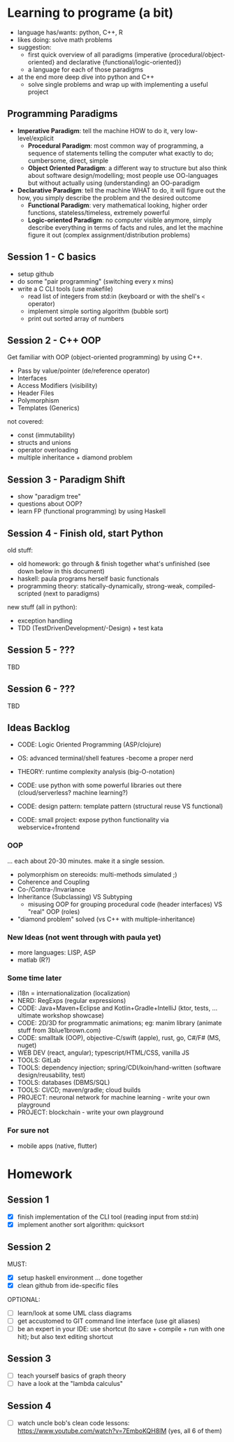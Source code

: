 # Learning to programe (a bit)

* language has/wants: python, C++, R
* likes doing: solve math problems
* suggestion:
  * first quick overview of all paradigms (imperative {procedural/object-oriented} and declarative {functional/logic-oriented})
  * a language for each of those paradigms
* at the end more deep dive into python and C++
  * solve single problems and wrap up with implementing a useful project

## Programming Paradigms

* **Imperative Paradigm**: tell the machine HOW to do it, very low-level/explicit
  * **Procedural Paradigm**: most common way of programming, a sequence of statements telling the computer what exactly to do; cumbersome, direct, simple
  * **Object Oriented Paradigm**: a different way to structure but also think about software design/modelling; most people use OO-languages but without actually using (understanding) an OO-paradigm
* **Declarative Paradigm**: tell the machine WHAT to do, it will figure out the how, you simply describe the problem and the desired outcome
  * **Functional Paradigm**: very mathematical looking, higher order functions, stateless/timeless, extremely powerful
  * **Logic-oriented Paradigm**: no computer visible anymore, simply describe everything in terms of facts and rules, and let the machine figure it out (complex assignment/distribution problems)

## Session 1 - C basics

* setup github
* do some "pair programming" (switching every x mins)
* write a C CLI tools (use makefile)
  * read list of integers from std:in (keyboard or with the shell's `<` operator)
  * implement simple sorting algorithm (bubble sort)
  * print out sorted array of numbers

## Session 2 - C++ OOP

Get familiar with OOP (object-oriented programming) by using C++.

* Pass by value/pointer (de/reference operator)
* Interfaces
* Access Modifiers (visibility)
* Header Files
* Polymorphism
* Templates (Generics)

not covered:
* const (immutability)
* structs and unions
* operator overloading
* multiple inheritance + diamond problem


## Session 3 - Paradigm Shift

* show "paradigm tree"
* questions about OOP?
* learn FP (functional programming) by using Haskell

## Session 4 - Finish old, start Python

old stuff:

* old homework: go through & finish together what's unfinished (see down below in this document)
* haskell: paula programs herself basic functionals
* programming theory: statically-dynamically, strong-weak, compiled-scripted (next to paradigms)

new stuff (all in python):

* exception handling
* TDD (TestDrivenDevelopment/-Design) + test kata

## Session 5 - ???

TBD

## Session 6 - ???

TBD

## Ideas Backlog

* CODE: Logic Oriented Programming (ASP/clojure)
* OS: advanced terminal/shell features -become a proper nerd
* THEORY: runtime complexity analysis (big-O-notation)

* CODE: use python with some powerful libraries out there (cloud/serverless? machine learning?)
* CODE: design pattern: template pattern (structural reuse VS functional)
* CODE: small project: expose python functionality via webservice+frontend

### OOP

... each about 20-30 minutes. make it a single session.

* polymorphism on stereoids: multi-methods simulated ;)
* Coherence and Coupling
* Co-/Contra-/Invariance
* Inheritance (Subclassing) VS Subtyping
  * misusing OOP for grouping procedural code (header interfaces) VS "real" OOP (roles)
* "diamond problem" solved (vs C++ with multiple-inheritance)

### New Ideas (not went through with paula yet)

* more languages: LISP, ASP
* matlab (R?)

### Some time later

* i18n = internationalization (localization)
* NERD: RegExps (regular expressions)
* CODE: Java+Maven+Eclipse and Kotlin+Gradle+IntelliJ (ktor, tests, ... ultimate workshop showcase)
* CODE: 2D/3D for programmatic animations; eg: manim library (animate stuff from 3blue1brown.com)
* CODE: smalltalk (OOP), objective-C/swift (apple), rust, go, C#/F# (MS, nuget)
* WEB DEV (react, angular); typescript/HTML/CSS, vanilla JS
* TOOLS: GitLab
* TOOLS: dependency injection; spring/CDI/koin/hand-written (software design/reusability, test)
* TOOLS: databases (DBMS/SQL)
* TOOLS: CI/CD; maven/gradle; cloud builds
* PROJECT: neuronal network for machine learning - write your own playground
* PROJECT: blockchain - write your own playground

### For sure not

* mobile apps (native, flutter)

# Homework

## Session 1

* [x] finish implementation of the CLI tool (reading input from std:in)
* [x] implement another sort algorithm: quicksort

## Session 2

MUST:

* [x] setup haskell environment ... done together
* [x] clean github from ide-specific files

OPTIONAL:

* [ ] learn/look at some UML class diagrams
* [ ] get accustomed to GIT command line interface (use git aliases)
* [ ] be an expert in your IDE: use shortcut (to save + compile + run with one hit); but also text editing shortcut

## Session 3

* [ ] teach yourself basics of graph theory
* [ ] have a look at the "lambda calculus"

## Session 4

* [ ] watch uncle bob's clean code lessons: https://www.youtube.com/watch?v=7EmboKQH8lM (yes, all 6 of them)